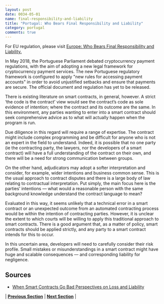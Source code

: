 ```yaml
---
layout: post
date: 0034-05-01
name: final-responsibility-and-liability
title: "Portugal: Who Bears Final Responsibility and Liability"
category: portugal
comments: true
---
```



For EU regulation, please visit [Europe: Who Bears Final Responsibility and Liability.](https://neo-project.github.io/global-blockchain-compliance-hub//europe/europe-final-liability.html)
 
In May 2018, the Portuguese Parliament debated cryptocurrency payment regulations, with the aim of adopting a new legal framework for cryptocurrency payment services. The new Portuguese regulatory framework is configured to apply "new rules for accessing payment accounts" in order to avoid unjustified setbacks and ensure that payments are secure. The official document and regulation has yet to be released. 
 
There is existing literature on smart contracts, in general, however. A strict ‘the code is the contract’ view would see the contract’s code as sole evidence of intention; where the contract and its outcome are the same. In this environment, any parties wanting to enter into a smart contract should seek comprehensive advice as to what will actually happen when the program is run.

Due diligence in this regard will require a range of expertise. The contract might include complex programming and be difficult for anyone who is not an expert in the field to understand. Indeed, it is possible that no one party (ie the contracting party, the lawyers, nor the developers of a smart contract) will have a full understanding of the contract on their own, and there will be a need for strong communication between groups.  

On the other hand, adjudicators may adopt a softer interpretation and consider, for example, wider intentions and business common sense. This is the usual approach to contract disputes and there is a large body of law relating to contractual interpretation. Put simply, the main focus here is the parties’ intentions — what would a reasonable person with the same background knowledge understand the contract language to mean?  

Evaluated in this way, it seems unlikely that a technical error in a smart contract or an unexpected outcome from an automated contracting process would be within the intention of contracting parties. However, it is unclear the extent to which courts will be willing to apply this traditional approach to smart contracts.  There is a good argument that, as a matter of policy, smart contracts should be applied strictly, and any party to a smart contract intends for this to occur.

In this uncertain area, developers will need to carefully consider their risk profile.  Small mistakes or misunderstandings in a smart contract might have huge and scalable consequences — and corresponding liability for negligence. 

## Sources

- [When Smart Contracts Go Bad Perspectives on Loss and Liability](https://bravenewcoin.com/news/when-smart-contracts-go-bad-perspectives-on-loss-and-liability/)

| **[Previous Section]( https://neo-project.github.io/global-blockchain-compliance-hub//portugal/portugal-privacy-and-data-protection.html)** | **[Next Section]( https://neo-project.github.io/global-blockchain-compliance-hub//portugal/portugal-smart-contracts.html)** |
